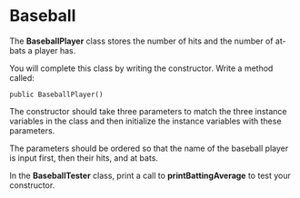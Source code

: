# Baseball
The **BaseballPlayer** class stores the number of hits and the number of at-bats a player has.

You will complete this class by writing the constructor. Write a method called:
```
public BaseballPlayer()
```
The constructor should take three parameters to match the three instance variables in the class and then initialize the instance variables with these parameters.

The parameters should be ordered so that the name of the baseball player is input first, then their hits, and at bats.

In the **BaseballTester** class, print a call to **printBattingAverage** to test your constructor.